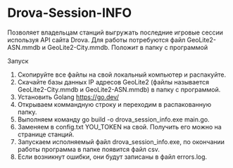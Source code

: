 # Drova-Session-INFO
Позволяет владельцам станций выгружать последние игровые сессии используя API сайта Drova.
Для работы потребуются файл GeoLite2-ASN.mmdb и GeoLite2-City.mmdb. Положит в папку с программой

Запуск

1. Скопируйте все файлы на свой локальный компьютер и распакуйте.
2. Скачайте базы данных IP адресов GeoLite2 (файлы называется GeoLite2-City.mmdb и GeoLite2-ASN.mmdb) в папку с программой.
3. Установить Golang https://go.dev/
4. Открываем коммандную строку и переходим в распакованную папку.
5. Выполняем команду go build -o drova_session_info.exe main.go.
6. Заменяем в config.txt YOU_TOKEN на свой. Получить его можно на странице станций.
7. Запускаем исполняемый файл drova_session_info.exe, по окончании работы программа в папке появится файл csv.
8. Если возникнут ошибки, они будут записаны в файл errors.log.
